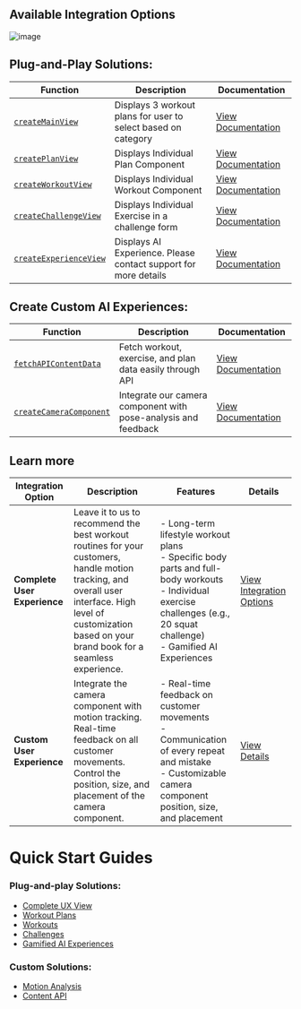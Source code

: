 ## Available Integration Options
![image](https://github.com/user-attachments/assets/bff1ce3a-8124-4251-8699-def8fb46ebe6)

## Plug-and-Play Solutions:

| **Function**             | **Description**                                                       | **Documentation**                                    |
|---------------------------|-----------------------------------------------------------------------|-----------------------------------------------------|
| [`createMainView`](./plug-and-play/complete-ux.md)        | Displays 3 workout plans for user to select based on category                                        | [View Documentation](./plug-and-play/complete-ux.md)         |
| [`createPlanView`](./plug-and-play/workout-plans.md)        | Displays Individual Plan Component                              | [View Documentation](./plug-and-play/workout-plans.md)       |
| [`createWorkoutView`](./plug-and-play/workouts.md)     | Displays Individual Workout Component                           | [View Documentation](./plug-and-play/workouts.md)           |
| [`createChallengeView`](./plug-and-play/challenges.md)   | Displays Individual Exercise in a challenge form                | [View Documentation](./plug-and-play/challenges.md)         |
| [`createExperienceView`](./plug-and-play/ai-experiences.md)  | Displays AI Experience. Please contact support for more details | [View Documentation](./plug-and-play/ai-experiences.md)     |




## Create Custom AI Experiences:

| Function                                | Description                                                   | Documentation                                                |
|-----------------------------------------|---------------------------------------------------------------|-------------------------------------------------------------|
| [`fetchAPIContentData`](./custom/content-api.md) | Fetch workout, exercise, and plan data easily through API       | [View Documentation](./custom/content-api.md)              |
| [`createCameraComponent`](./custom/motion-analysis-component.md) | Integrate our camera component with pose-analysis and feedback | [View Documentation](./custom/motion-analysis-component.md) |


## Learn more 
| **Integration Option**         | **Description**                                                                                                 | **Features**                                                                                                                                                                          | **Details**                                                                                                             |
|--------------------------------|-----------------------------------------------------------------------------------------------------------------|---------------------------------------------------------------------------------------------------------------------------------------------------------------------------------------|-------------------------------------------------------------------------------------------------------------------------|
| **Complete User Experience**   | Leave it to us to recommend the best workout routines for your customers, handle motion tracking, and overall user interface. High level of customization based on your brand book for a seamless experience. | - Long-term lifestyle workout plans <br> - Specific body parts and full-body workouts <br> - Individual exercise challenges (e.g., 20 squat challenge) <br> - Gamified AI Experiences | [View Integration Options](https://www.figma.com/proto/XYEoV023iSFdhpw3w65zR1/Complete?page-id=0%3A1&node-id=0-1&viewport=793%2C330%2C0.1&t=d7VfZzKpLBsJAcP9-1&scaling=contain) |
| **Custom User Experience**     | Integrate the camera component with motion tracking. Real-time feedback on all customer movements. Control the position, size, and placement of the camera component. | - Real-time feedback on customer movements <br> - Communication of every repeat and mistake <br> - Customizable camera component position, size, and placement                        | [View Details](https://www.figma.com/proto/JyPHuRKKbiQkwgiDTkGJgT/Camera-Component?page-id=0%3A1&node-id=1-4&viewport=925%2C409%2C0.22&t=3UccMcp1o3lKc0cP-1&scaling=contain) |


# Quick Start Guides

### Plug-and-play Solutions:
- [Complete UX View](./plug-and-play/complete-ux.md)
- [Workout Plans](./plug-and-play/workout-plans.md)
- [Workouts](./plug-and-play/workouts.md)
- [Challenges](./plug-and-play/challenges.md)
- [Gamified AI Experiences](./plug-and-play/ai-experiences.md)
  
### Custom Solutions: 
- [Motion Analysis](./custom/motion-analysis-component.md)
- [Content API](./custom/content-api.md)
